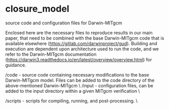 # closure_model
source code and configuration files for Darwin-MITgcm

Enclosed here are the necessary files to reproduce results in our main paper, that need to be combined with the base Darwin-MITgcm code that is available elsewhere (https://gitlab.com/darwinproject/gud). Building and execution are dependent upon architecture used to run the code, and we refer to the Darwin-MITgcm documentation (https://darwin3.readthedocs.io/en/latest/overview/overview.html) for guidance.

/code - source code containing necessary modifications to the base Darwin-MITgcm model. Files can be added to the code directory of the above-mentioned Darwin-MITgcm \ 
/input - configuration files, can be added to the input directory within a given MITgcm verification \ 

/scripts - scripts for compiling, running, and post-processing. \
